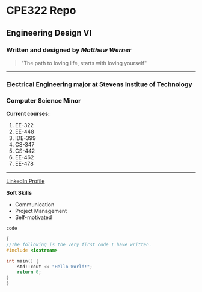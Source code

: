 # CPE322 Repo
## Engineering Design VI
### Written and designed by *Matthew Werner*
> "The path to loving life, starts with loving yourself"
---
### Electrical Engineering major at Stevens Institue of Technology
### Computer Science Minor
**Current courses:**
1. EE-322
2. EE-448
3. IDE-399
4. CS-347
5. CS-442
6. EE-462
7. EE-478

---
[LinkedIn Profile](www.linkedin.com/in/matthew-werner-883953240)

**Soft Skills**
- Communication
- Project Management
- Self-motivated 

`code`
```C
{
//The following is the very first code I have written.
#include <iostream>

int main() {
    std::cout << "Hello World!";
    return 0;
}
}
```


